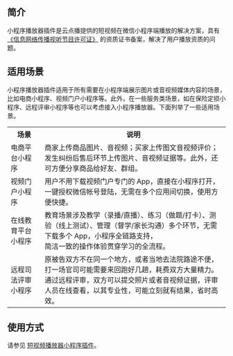 ## 简介
小程序播放器插件是云点播提供的短视频在微信小程序端播放的解决方案，具有 [《信息网络传播视听节目许可证》](https://developers.weixin.qq.com/miniprogram/product/material/wenyu/shipin.html) 的资质证书备案，解决了用户播放资质的问题。

## 适用场景
小程序播放器插件适用于所有需要在小程序端展示图片或音视频媒体内容的场景，比如电商小程序、视频门户小程序等。此外，在一些服务类场景，如在保险定损小程序、远程评审小程序等也可以考虑接入小程序播放器。下面列举了一些适用场景。
<table>
    <tr>
        <th>
            场景               
        </th>
				<th>
           说明
        </th>
    </tr>
		 <tr>
        <td>
            电商平台小程序
        </td>
				<td>
				商家上传商品图片、音视频；买家上传图文音视频评价；发生纠纷后售后环节上传图片、音视频证据等。此外，还可方便分享商品给好友、群组。
        </td>
 </tr>
	 <tr>
        <td>
            视频门户小程序
        </td>
				<td>
				用户不用下载视频门户专门的 App，直接在小程序打开，一键授权微信帐号登陆，无需在多个应用间切换，使用方便快捷。
        </td>
 </tr>
  <tr>
        <td>
            在线教育平台小程序
        </td>
				<td>
				教育场景涉及教学（录播/直播）、练习（做题/打卡）、测验（线上测试）、管理（督学/家长沟通）多个环节，无需下载多个 App，小程序全链路支持，</br>简洁一致的操作体验贯穿学习的全流程。
        </td>
 </tr>
  <tr>
        <td>
            远程司法评审小程序
        </td>
				<td>
				原被告双方不在同一个地方，或者当地去法院路途不便，打一场官司可能需要来回跑好几趟，耗费双方大量精力。</br>通过远程评审，双方可以提交照片或者音视频证据，评审人员在线查看，以其专业性，可能立刻就有结果，省时高效。</td>
 </tr>
</table>

## 使用方式
请参见 [短视频播放器小程序插件](https://cloud.tencent.com/document/product/266/36849#.E5.87.86.E5.A4.87.E5.B7.A5.E4.BD.9C)。
